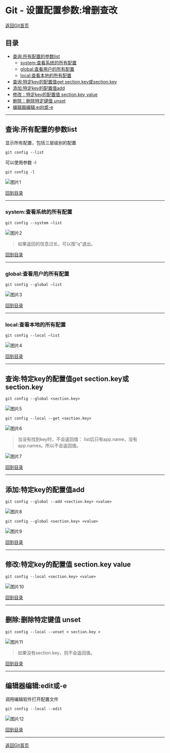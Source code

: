 # Git - 设置配置参数:增删查改

[返回Git首页](../git_index.md)

## 目录
  - [查询:所有配置的参数list](#查询所有配置的参数list)
    - [system:查看系统的所有配置](#system查看系统的所有配置)
    - [global:查看用户的所有配置](#global查看用户的所有配置)
    - [local:查看本地的所有配置](#local查看本地的所有配置)
  - [查询:特定key的配置值get section.key或section.key](#查询特定key的配置值get-sectionkey或sectionkey)
  - [添加:特定key的配置值add](#添加特定key的配置值add)
  - [修改：特定key的配置值 section.key value](#修改特定key的配置值-sectionkey-value)
  - [删除：删除特定键值 unset](#删除删除特定键值-unset)
  - [编辑器编辑:edit或-e](#编辑器编辑edit或-e)


***

## 查询:所有配置的参数list

显示所有配置，包括三层级别的配置

```
git config --list 
```

可以使用参数 -l
```
git config -l 
```

![图片1](../pics/config/图片1.png)

[回到目录](#目录)

***

### system:查看系统的所有配置

```
git config --system –list
```
![图片2](../pics/config/图片2.png)

> 如果返回的信息过长，可以按”q”退出。

[回到目录](#目录)

***

### global:查看用户的所有配置

``` 
git config --global –list 
```
![图片3](../pics/config/图片3.png)

[回到目录](#目录)

***  
  
### local:查看本地的所有配置

```
git config --local –list
```
![图片4](../pics/config/图片4.png)

[回到目录](#目录)

***

## 查询:特定key的配置值get section.key或section.key

```
git config --global <section.key> 
```

![图片5](../pics/config/图片5.png)

```
git config --local --get <section.key>  
```
![图片6](../pics/config/图片6.png)

>当没有找到key时，不会返回值：
list后只有app.name，没有app.names。所以不会返回值。

![图片7](../pics/config/图片7.png)

[回到目录](#目录)

***

## 添加:特定key的配置值add

```
git config --global --add <section.key> <value> 
```

![图片8](../pics/config/图片8.png)

```
git config --global <section.key> <value> 
```

![图片9](../pics/config/图片9.png)

[回到目录](#目录)

***

## 修改:特定key的配置值 section.key value

```
git config --local <section.key> <value>
```

![图片10](../pics/config/图片10.png)

[回到目录](#目录)

***

## 删除:删除特定键值 unset 

```
git config --local --unset < section.key >
```
![图片11](../pics/config/图片11.png)

>如果没有section.key，则不会返回值。

[回到目录](#目录)

***

## 编辑器编辑:edit或-e

调用编辑软件打开配置文件
```
git config --local --edit
```
![图片12](../pics/config/图片12.jpg)

[回到目录](#目录)

***

[返回Git首页](../git_index.md)
